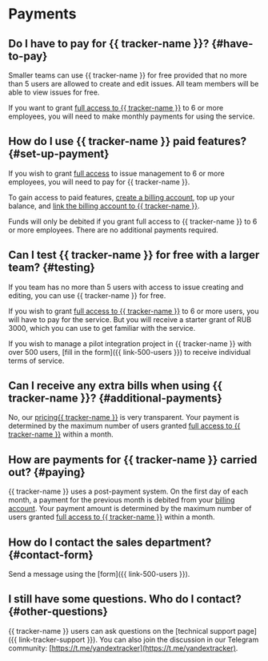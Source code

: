 # Payments

## Do I have to pay for {{ tracker-name }}? {#have-to-pay}

Smaller teams can use {{ tracker-name }} for free provided that no more than 5 users are allowed to create and edit issues. All team members will be able to view issues for free.

If you want to grant [full access to {{ tracker-name }}](access.md) to 6 or more employees, you will need to make monthly payments for using the service.

## How do I use {{ tracker-name }} paid features? {#set-up-payment}

If you wish to grant [full access](access.md) to issue management to 6 or more employees, you will need to pay for {{ tracker-name }}.

To gain access to paid features, [create a billing account](billing-account.md#create), top up your balance, and [link the billing account to {{ tracker-name }}](billing-account.md#bind).

Funds will only be debited if you grant full access to {{ tracker-name }} to 6 or more employees. There are no additional payments required.

## Can I test {{ tracker-name }} for free with a larger team? {#testing}

If you team has no more than 5 users with access to issue creating and editing, you can use {{ tracker-name }} for free.

If you wish to grant [full access to {{ tracker-name }}](access.md) to 6 or more users, you will have to pay for the service. But you will receive a starter grant of RUB 3000, which you can use to get familiar with the service.

If you wish to manage a pilot integration project in {{ tracker-name }} with over 500 users, [fill in the form]({{ link-500-users }}) to receive individual terms of service.

## Can I receive any extra bills when using {{ tracker-name }}? {#additional-payments}

No, our [pricing{{ tracker-name }}](pricing.md) is very transparent. Your payment is determined by the maximum number of users granted [full access to {{ tracker-name }}](access.md) within a month.

## How are payments for {{ tracker-name }} carried out? {#paying}

{{ tracker-name }} uses a post-payment system. On the first day of each month, a payment for the previous month is debited from your [billing account](access.md#billing). Your payment amount is determined by the maximum number of users granted [full access to {{ tracker-name }}](access.md) within a month.

## How do I contact the sales department? {#contact-form}

Send a message using the [form]({{ link-500-users }}).

## I still have some questions. Who do I contact? {#other-questions}

{{ tracker-name }} users can ask questions on the [technical support page]({{ link-tracker-support }}). You can also join the discussion in our Telegram community: [https://t.me/yandextracker](https://t.me/yandextracker).

